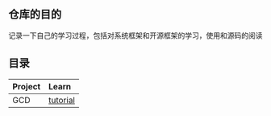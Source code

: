 ## 仓库的目的

记录一下自己的学习过程，包括对系统框架和开源框架的学习，使用和源码的阅读

## 目录

| Project | Learn                       |
| :----- | :-------------------------- |
|   GCD   | [tutorial](GCD/tutorial.md) |

